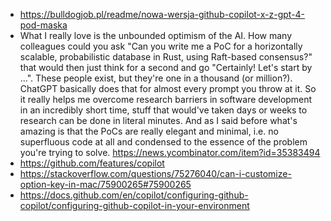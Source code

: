 - https://bulldogjob.pl/readme/nowa-wersja-github-copilot-x-z-gpt-4-pod-maska
- What I really love is the unbounded optimism of the AI. How many colleagues could you ask "Can you write me a PoC for a horizontally scalable, probabilistic database in Rust, using Raft-based consensus?" that would then just think for a second and go "Certainly! Let's start by ...". These people exist, but they're one in a thousand (or million?). ChatGPT basically does that for almost every prompt you throw at it. So it really helps me overcome research barriers in software development in an incredibly short time, stuff that would've taken days or weeks to research can be done in literal minutes. And as I said before what's amazing is that the PoCs are really elegant and minimal, i.e. no superfluous code at all and condensed to the essence of the problem you're trying to solve. https://news.ycombinator.com/item?id=35383494
- https://github.com/features/copilot
- https://stackoverflow.com/questions/75276040/can-i-customize-option-key-in-mac/75900265#75900265
- https://docs.github.com/en/copilot/configuring-github-copilot/configuring-github-copilot-in-your-environment
